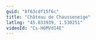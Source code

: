 ```yaml
---
guid: "8f63cdf15f6c"
title: "Château de Chausseneige"
latlng: "45.033939, 1.530251"
videoId: "Cs-H6MVdI4E" 
---
```

